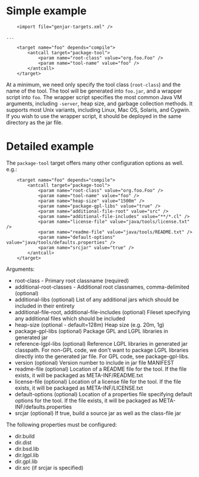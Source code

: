 # Simple example #
```
    <import file="genjar-targets.xml" />

...

    <target name="foo" depends="compile">
        <antcall target="package-tool">
            <param name="root-class" value="org.foo.Foo" />
            <param name="tool-name" value="foo" />
        </antcall>
    </target>
```

At a minimum, we need only specify the tool class (`root-class`) and the name of the tool. The tool will be generated into `foo.jar`, and a wrapper script into `foo`. The wrapper script specifies the most common Java VM arguments, including `-server`, heap size, and garbage collection methods. It supports most Unix variants, including Linux, Mac OS, Solaris, and Cygwin. If you wish to use the wrapper script, it should be deployed in the same directory as the jar file.

# Detailed example #

The `package-tool` target offers many other configuration options as well. e.g.:
```
    <target name="foo" depends="compile">
        <antcall target="package-tool">
            <param name="root-class" value="org.foo.Foo" />
            <param name="tool-name" value="foo" />
            <param name="heap-size" value="1500m" />
            <param name="package-gpl-libs" value="true" />
            <param name="additional-file-root" value="src" />
            <param name="additional-file-includes" value="**/*.cl" />
            <param name="license-file" value="java/tools/license.txt" />
            <param name="readme-file" value="java/tools/README.txt" />
            <param name="default-options" value="java/tools/defaults.properties" />
            <param name="srcjar" value="true" />
        </antcall>
    </target>
```

Arguments:
  * root-class - Primary root classname (required)
  * additional-root-classes - Additional root classnames, comma-delimited (optional)
  * additional-libs (optional) List of any additional jars which should be included in their entirety
  * additional-file-root, additional-file-includes (optional) Fileset specifying any additional files which should be included
  * heap-size (optional - default=128m) Heap size (e.g. 20m, 1g)
  * package-gpl-libs (optional) Package GPL and LGPL libraries in generated jar
  * reference-lgpl-libs (optional) Reference LGPL libraries in generated jar classpath. For non-GPL code, we don't want to package LGPL libraries directly into the generated jar file. For GPL code, see package-gpl-libs.
  * version (optional) Version number to include in jar file MANIFEST
  * readme-file (optional) Location of a README file for the tool. If the file exists, it will be packaged as META-INF/README.txt
  * license-file (optional) Location of a license file for the tool. If the file exists, it will be packaged as META-INF/LICENSE.txt
  * default-options (optional) Location of a properties file specifying default options for the tool. If the file exists, it will be packaged as META-INF/defaults.properties
  * srcjar (optional) If true, build a source jar as well as the class-file jar

The following properties must be configured:
  * dir.build
  * dir.dist
  * dir.bsd.lib
  * dir.lgpl.lib
  * dir.gpl.lib
  * dir.src (if srcjar is specified)